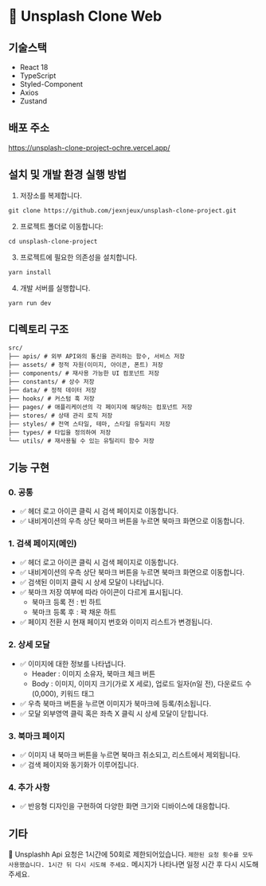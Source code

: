 # 📸 Unsplash Clone Web

## 기술스택

- React 18
- TypeScript
- Styled-Component
- Axios
- Zustand

## 배포 주소

https://unsplash-clone-project-ochre.vercel.app/

## 설치 및 개발 환경 실행 방법

1. 저장소를 복제합니다.

```
git clone https://github.com/jexnjeux/unsplash-clone-project.git
```

2. 프로젝트 폴더로 이동합니다:

```
cd unsplash-clone-project
```

3. 프로젝트에 필요한 의존성을 설치합니다.

```
yarn install
```

4. 개발 서버를 실행합니다.

```
yarn run dev
```

## 디렉토리 구조

```
src/
├── apis/ # 외부 API와의 통신을 관리하는 함수, 서비스 저장
├── assets/ # 정적 자원(이미지, 아이콘, 폰트) 저장
├── components/ # 재사용 가능한 UI 컴포넌트 저장
├── constants/ # 상수 저장
├── data/ # 정적 데이터 저장
├── hooks/ # 커스텀 훅 저장
├── pages/ # 애플리케이션의 각 페이지에 해당하는 컴포넌트 저장
├── stores/ # 상태 관리 로직 저장
├── styles/ # 전역 스타일, 테마, 스타일 유틸리티 저장
├── types/ # 타입을 정의하여 저장
└── utils/ # 재사용될 수 있는 유틸리티 함수 저장
```

## 기능 구현

### 0. 공통

- ✅ 헤더 로고 아이콘 클릭 시 검색 페이지로 이동합니다.
- ✅ 내비게이션의 우측 상단 북마크 버튼을 누르면 북마크 화면으로 이동합니다.

### 1. 검색 페이지(메인)

- ✅ 헤더 로고 아이콘 클릭 시 검색 페이지로 이동합니다.
- ✅ 내비게이션의 우측 상단 북마크 버튼을 누르면 북마크 화면으로 이동합니다.
- ✅ 검색된 이미지 클릭 시 상세 모달이 나타납니다.
- ✅ 북마크 저장 여부에 따라 아이콘이 다르게 표시됩니다.
  - 북마크 등록 전 : 빈 하트
  - 북마크 등록 후 : 꽉 채운 하트
- ✅ 페이지 전환 시 현재 페이지 번호와 이미지 리스트가 변경됩니다.

### 2. 상세 모달

- ✅ 이미지에 대한 정보를 나타냅니다.
  - Header : 이미지 소유자, 북마크 체크 버튼
  - Body : 이미지, 이미지 크기(가로 X 세로), 업로드 일자(n일 전), 다운로드 수(0,000), 키워드 태그
- ✅ 우측 북마크 버튼을 누르면 이미지가 북마크에 등록/취소됩니다.
- ✅ 모달 외부영역 클릭 혹은 좌측 X 클릭 시 상세 모달이 닫힙니다.

### 3. 북마크 페이지

- ✅ 이미지 내 북마크 버튼을 누르면 북마크 취소되고, 리스트에서 제외됩니다.
- ✅ 검색 페이지와 동기화가 이루어집니다.

### 4. 추가 사항

- ✅ 반응형 디자인을 구현하여 다양한 화면 크기와 디바이스에 대응합니다.

## 기타

📌 Unsplashh Api 요청은 1시간에 50회로 제한되어있습니다. `제한된 요청 횟수를 모두 사용했습니다. 1시간 뒤 다시 시도해 주세요.` 메시지가 나타나면 일정 시간 후 다시 시도해 주세요.
